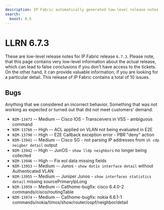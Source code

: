 ```yaml
---
description: IP Fabric automatically generated low-level release notes for version 6.7.3.
search:
  boost: 0.5
---
```


# LLRN 6.7.3

These are low-level release notes for IP Fabric release `6.7.3`. Please note, that this page contains very low-level information about the actual release, which can lead to false conclusions if you don't have access to the tickets. On the other hand, it can provide valuable information, if you are looking for a particular detail. This release of IP Fabric contains a total of 10 issues.

## Bugs

Anything that we considered an incorrect behavior. Something that was not working as expected or turned out that did not meet customers' demand.

- `NIM-13473` -- Medium -- Cisco IOS - Transceivers in VSS - ambiguous command
- `NIM-13766` -- High -- ACL applied on VLAN not being evaluated in E2E
- `NIM-13790` -- High -- E2E Callback exception error - PBR "deny" action
- `NIM-13941` -- Medium -- Cisco SG - not parsing IP addresses from `sh cdp neigbor detail` output
- `NIM-13942` -- High -- JunOS - `show lldp neighbors` no longer being collected
- `NIM-13946` -- High -- Fix eol data missing fields
- `NIM-13953` -- Medium -- Junos - `show dot1x interface detail` without Authenticated VLAN
- `NIM-13955` -- Medium -- Juniper Junos - `show interfaces statistics detail` missing sourcePrimaryIpLong
- `NIM-13959` -- Medium -- Callhome-bugfix: cisco 6.4.0-2 commands/cisco/routingTable
- `NIM-13974` -- Medium -- Callhome-bugfix: nokia 6.6.1-1 commands/nokia/timos/show/router/ospf/neighbor/detail
